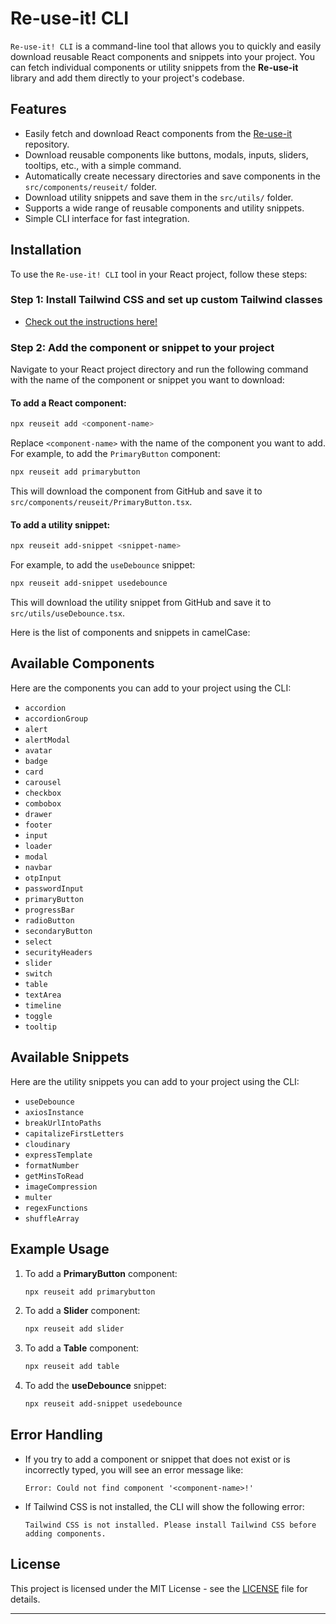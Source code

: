 # Re-use-it! CLI

`Re-use-it! CLI` is a command-line tool that allows you to quickly and easily download reusable React components and snippets into your project. You can fetch individual components or utility snippets from the **Re-use-it** library and add them directly to your project's codebase.

## Features

- Easily fetch and download React components from the [Re-use-it](https://github.com/roshith-prakash/re-use-it) repository.
- Download reusable components like buttons, modals, inputs, sliders, tooltips, etc., with a simple command.
- Automatically create necessary directories and save components in the `src/components/reuseit/` folder.
- Download utility snippets and save them in the `src/utils/` folder.
- Supports a wide range of reusable components and utility snippets.
- Simple CLI interface for fast integration.

## Installation

To use the `Re-use-it! CLI` tool in your React project, follow these steps:

### Step 1: Install Tailwind CSS and set up custom Tailwind classes

- [Check out the instructions here!](https://re-use-it.vercel.app/components/getting-started)

### Step 2: Add the component or snippet to your project

Navigate to your React project directory and run the following command with the name of the component or snippet you want to download:

#### To add a React component:

```bash
npx reuseit add <component-name>
```

Replace `<component-name>` with the name of the component you want to add. For example, to add the `PrimaryButton` component:

```bash
npx reuseit add primarybutton
```

This will download the component from GitHub and save it to `src/components/reuseit/PrimaryButton.tsx`.

#### To add a utility snippet:

```bash
npx reuseit add-snippet <snippet-name>
```

For example, to add the `useDebounce` snippet:

```bash
npx reuseit add-snippet usedebounce
```

This will download the utility snippet from GitHub and save it to `src/utils/useDebounce.tsx`.

Here is the list of components and snippets in camelCase:

## Available Components

Here are the components you can add to your project using the CLI:

- `accordion`
- `accordionGroup`
- `alert`
- `alertModal`
- `avatar`
- `badge`
- `card`
- `carousel`
- `checkbox`
- `combobox`
- `drawer`
- `footer`
- `input`
- `loader`
- `modal`
- `navbar`
- `otpInput`
- `passwordInput`
- `primaryButton`
- `progressBar`
- `radioButton`
- `secondaryButton`
- `select`
- `securityHeaders`
- `slider`
- `switch`
- `table`
- `textArea`
- `timeline`
- `toggle`
- `tooltip`

## Available Snippets

Here are the utility snippets you can add to your project using the CLI:

- `useDebounce`
- `axiosInstance`
- `breakUrlIntoPaths`
- `capitalizeFirstLetters`
- `cloudinary`
- `expressTemplate`
- `formatNumber`
- `getMinsToRead`
- `imageCompression`
- `multer`
- `regexFunctions`
- `shuffleArray`

## Example Usage

1. To add a **PrimaryButton** component:

   ```bash
   npx reuseit add primarybutton
   ```

2. To add a **Slider** component:

   ```bash
   npx reuseit add slider
   ```

3. To add a **Table** component:

   ```bash
   npx reuseit add table
   ```

4. To add the **useDebounce** snippet:

   ```bash
   npx reuseit add-snippet usedebounce
   ```

## Error Handling

- If you try to add a component or snippet that does not exist or is incorrectly typed, you will see an error message like:

  ```
  Error: Could not find component '<component-name>!'
  ```

- If Tailwind CSS is not installed, the CLI will show the following error:

  ```
  Tailwind CSS is not installed. Please install Tailwind CSS before adding components.
  ```

## License

This project is licensed under the MIT License - see the [LICENSE](LICENSE) file for details.

---
